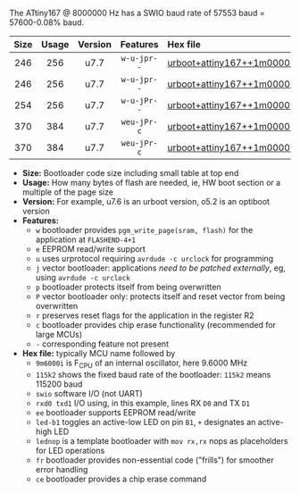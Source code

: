 The ATtiny167 @ 8000000 Hz has a SWIO baud rate of 57553 baud = 57600-0.08% baud.

|Size|Usage|Version|Features|Hex file|
|:-:|:-:|:-:|:-:|:--|
|246|256|u7.7|`w-u-jpr--`|[urboot+attiny167++1m0000i++++7k2_swio_rxa0_txa1_led+b1.hex](https://raw.githubusercontent.com/stefanrueger/urboot.hex/main/mcus/attiny167/internal_oscillator/fint++1m0000_Hz/br++++7k2_bps/urboot+attiny167++1m0000i++++7k2_swio_rxa0_txa1_led+b1.hex)|
|246|256|u7.7|`w-u-jpr--`|[urboot+attiny167++1m0000i++++7k2_swio_rxa0_txa1_lednop.hex](https://raw.githubusercontent.com/stefanrueger/urboot.hex/main/mcus/attiny167/internal_oscillator/fint++1m0000_Hz/br++++7k2_bps/urboot+attiny167++1m0000i++++7k2_swio_rxa0_txa1_lednop.hex)|
|254|256|u7.7|`w-u-jPr--`|[urboot+attiny167++1m0000i++++7k2_swio_rxa0_txa1.hex](https://raw.githubusercontent.com/stefanrueger/urboot.hex/main/mcus/attiny167/internal_oscillator/fint++1m0000_Hz/br++++7k2_bps/urboot+attiny167++1m0000i++++7k2_swio_rxa0_txa1.hex)|
|370|384|u7.7|`weu-jPr-c`|[urboot+attiny167++1m0000i++++7k2_swio_rxa0_txa1_ee_led+b1_fr_ce.hex](https://raw.githubusercontent.com/stefanrueger/urboot.hex/main/mcus/attiny167/internal_oscillator/fint++1m0000_Hz/br++++7k2_bps/urboot+attiny167++1m0000i++++7k2_swio_rxa0_txa1_ee_led+b1_fr_ce.hex)|
|370|384|u7.7|`weu-jPr-c`|[urboot+attiny167++1m0000i++++7k2_swio_rxa0_txa1_ee_lednop_fr_ce.hex](https://raw.githubusercontent.com/stefanrueger/urboot.hex/main/mcus/attiny167/internal_oscillator/fint++1m0000_Hz/br++++7k2_bps/urboot+attiny167++1m0000i++++7k2_swio_rxa0_txa1_ee_lednop_fr_ce.hex)|

- **Size:** Bootloader code size including small table at top end
- **Usage:** How many bytes of flash are needed, ie, HW boot section or a multiple of the page size
- **Version:** For example, u7.6 is an urboot version, o5.2 is an optiboot version
- **Features:**
  + `w` bootloader provides `pgm_write_page(sram, flash)` for the application at `FLASHEND-4+1`
  + `e` EEPROM read/write support
  + `u` uses urprotocol requiring `avrdude -c urclock` for programming
  + `j` vector bootloader: applications *need to be patched externally*, eg, using `avrdude -c urclock`
  + `p` bootloader protects itself from being overwritten
  + `P` vector bootloader only: protects itself and reset vector from being overwritten
  + `r` preserves reset flags for the application in the register R2
  + `c` bootloader provides chip erase functionality (recommended for large MCUs)
  + `-` corresponding feature not present
- **Hex file:** typically MCU name followed by
  + `9m6000i` is F<sub>CPU</sub> of an internal oscillator, here 9.6000 MHz
  + `115k2` shows the fixed baud rate of the bootloader: `115k2` means 115200 baud
  + `swio` software I/O (not UART)
  + `rxd0 txd1` I/O using, in this example, lines RX `D0` and TX `D1`
  + `ee` bootloader supports EEPROM read/write
  + `led-b1` toggles an active-low LED on pin `B1`, `+` designates an active-high LED
  + `lednop` is a template bootloader with `mov rx,rx` nops as placeholders for LED operations
  + `fr` bootloader provides non-essential code ("frills") for smoother error handling
  + `ce` bootloader provides a chip erase command
